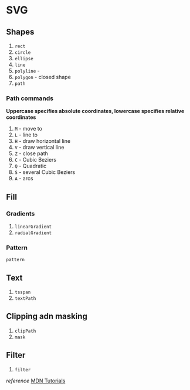 # SVG

## Shapes
1. `rect`
2. `circle`
3. `ellipse`
4. `line`
5. `polyline` - 
6. `polygon` - closed shape
8. `path`

### Path commands
**Uppercase specifies absolute coordinates, lowercase specifies relative coordinates**
1. `M` - move to
2. `L` - line to
3. `H` - draw horizontal line
4. `V` - draw vertical line
5. `Z` - close path
6. `C` - Cubic Beziers
7. `Q` - Quadratic
8. `S` - several Cubic Beziers
9. `A` - arcs

## Fill

### Gradients
1. `linearGradient`
2. `radialGradient`

### Pattern
`pattern`

## Text

1. `tsspan`
2. `textPath`

## Clipping adn masking

1. `clipPath`
2. `mask`

## Filter
1. `filter`

_reference_
[MDN Tutorials](https://developer.mozilla.org/en-US/docs/Web/SVG/Tutorial/Introduction)